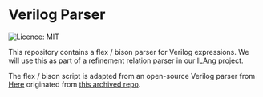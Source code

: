 
# Verilog Parser

![Licence: MIT](https://img.shields.io/badge/License-MIT-blue.svg)

This repository contains a flex / bison parser for Verilog expressions.
We will use this as part of a refinement relation parser in our [ILAng project](https://github.com/Bo-Yuan-Huang/ILAng).

The flex / bison script is adapted from an open-source Verilog parser from [Here](https://github.com/zhanghongce/verilog-parser) originated from [this archived repo](https://github.com/ben-marshall/verilog-parser).

